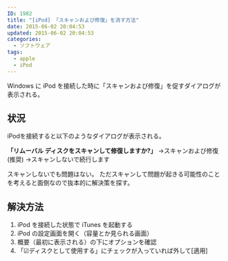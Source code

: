```yaml
---
ID: 1982
title: "[iPod] 「スキャンおよび修復」を消す方法"
date: 2015-06-02 20:04:53
updated: 2015-06-02 20:04:53
categories:
  - ソフトウェア
tags:
  - apple
  - iPod
---
```


Windows に iPod を接続した時に「スキャンおよび修復」を促すダイアログが表示される。

<!--more-->
<h2>状況</h2>
iPodを接続すると以下のようなダイアログが表示される。

**「リムーバル ディスクをスキャンして修復しますか?」**
  →スキャンおよび修復(推奨)
  →スキャンしないで続行します

スキャンしないでも問題はない。
ただスキャンして問題が起きる可能性のことを考えると面倒なので抜本的に解決策を探す。

<h2>解決方法</h2>
<ol>
<li>iPod を接続した状態で iTunes を起動する</li>
<li>iPod の設定画面を開く（容量とか見られる画面）</li>
<li>概要（最初に表示される）の下にオプションを確認</li>
<li>「☑ディスクとして使用する」にチェックが入っていれば外して[適用]</li>
</ol>
